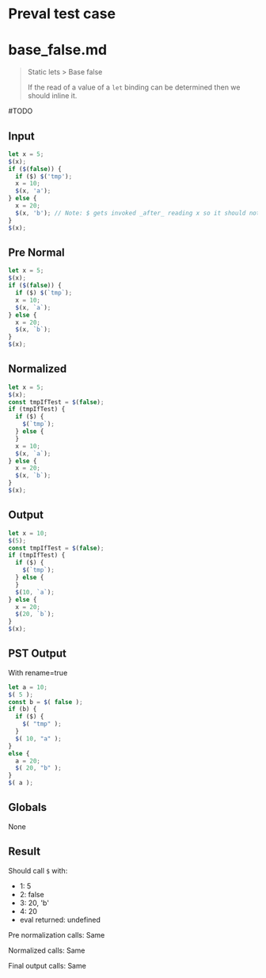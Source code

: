# Preval test case

# base_false.md

> Static lets > Base false
>
> If the read of a value of a `let` binding can be determined then we should inline it.

#TODO

## Input

`````js filename=intro
let x = 5;
$(x);
if ($(false)) {
  if ($) $('tmp');
  x = 10;
  $(x, 'a');
} else {
  x = 20;
  $(x, 'b'); // Note: $ gets invoked _after_ reading x so it should not block the inline
}
$(x);
`````

## Pre Normal

`````js filename=intro
let x = 5;
$(x);
if ($(false)) {
  if ($) $(`tmp`);
  x = 10;
  $(x, `a`);
} else {
  x = 20;
  $(x, `b`);
}
$(x);
`````

## Normalized

`````js filename=intro
let x = 5;
$(x);
const tmpIfTest = $(false);
if (tmpIfTest) {
  if ($) {
    $(`tmp`);
  } else {
  }
  x = 10;
  $(x, `a`);
} else {
  x = 20;
  $(x, `b`);
}
$(x);
`````

## Output

`````js filename=intro
let x = 10;
$(5);
const tmpIfTest = $(false);
if (tmpIfTest) {
  if ($) {
    $(`tmp`);
  } else {
  }
  $(10, `a`);
} else {
  x = 20;
  $(20, `b`);
}
$(x);
`````

## PST Output

With rename=true

`````js filename=intro
let a = 10;
$( 5 );
const b = $( false );
if (b) {
  if ($) {
    $( "tmp" );
  }
  $( 10, "a" );
}
else {
  a = 20;
  $( 20, "b" );
}
$( a );
`````

## Globals

None

## Result

Should call `$` with:
 - 1: 5
 - 2: false
 - 3: 20, 'b'
 - 4: 20
 - eval returned: undefined

Pre normalization calls: Same

Normalized calls: Same

Final output calls: Same
